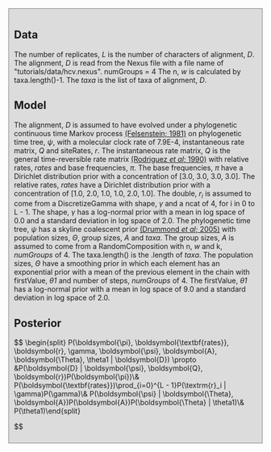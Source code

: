 
<div id="auto-generated" style="background-color: #DCDCDC; padding: 10px; border: 1px solid gray; margin: 0; ">
<h2>Data</h2>

The number of replicates, <i>L</i> is the number of characters of  alignment, <i>D</i>.
The alignment, <i>D</i> is read from the Nexus file with a file name of "tutorials/data/hcv.nexus".
numGroups = 4
The n, <i>w</i> is calculated by  taxa.length()-1.
The <i>taxa</i> is the list of taxa of  alignment, <i>D</i>.



<h2>Model</h2>

The alignment, <i>D</i> is assumed to have evolved under a phylogenetic continuous time Markov process <a href="https://doi.org/10.1007/BF01734359">(Felsenstein; 1981)</a> on  phylogenetic time tree, <i>ψ</i>, with a molecular clock rate of 7.9E-4,  instantaneous rate matrix, <i>Q</i> and siteRates, <i>r</i>.
The instantaneous rate matrix, <i>Q</i> is the general time-reversible rate matrix <a href="https://doi.org/10.1016/S0022-5193(05)80104-3">(Rodriguez <i>et al</i>; 1990)</a> with relative rates, <i>rates</i> and base frequencies, <i>π</i>.
The base frequencies, <i>π</i> have a Dirichlet distribution prior with a concentration of [3.0, 3.0, 3.0, 3.0].
The relative rates, <i>rates</i> have a Dirichlet distribution prior with a concentration of [1.0, 2.0, 1.0, 1.0, 2.0, 1.0].
The double, <i>r<sub>i</sub></i> is assumed to come from a DiscretizeGamma with  shape, <i>γ</i> and a ncat of 4, for i in 0 to L - 1.
The shape, <i>γ</i> has a log-normal prior with a mean in log space of 0.0 and a standard deviation in log space of 2.0.
The phylogenetic time tree, <i>ψ</i> has a skyline coalescent prior <a href="https://doi.org/10.1093/molbev/msi103">(Drummond <i>et al</i>; 2005)</a> with population sizes, <i>Θ</i>, group sizes, <i>A</i> and  <i>taxa</i>.
The group sizes, <i>A</i> is assumed to come from a RandomComposition with  n, <i>w</i> and  k, <i>numGroups</i> of 4.
The taxa.length() is the .length of  <i>taxa</i>.
The population sizes, <i>Θ</i> have a smoothing prior in which each element has an exponential prior with a mean of the previous element in the chain with  firstValue, <i>θ1</i> and number of steps, <i>numGroups</i> of 4.
The firstValue, <i>θ1</i> has a log-normal prior with a mean in log space of 9.0 and a standard deviation in log space of 2.0.


<h2>Posterior</h2>

$$
\begin{split}
P(\boldsymbol{\pi}, \boldsymbol{\textbf{rates}}, \boldsymbol{r}, \gamma, \boldsymbol{\psi}, \boldsymbol{A}, \boldsymbol{\Theta}, \theta1 | \boldsymbol{D}) \propto &P(\boldsymbol{D} | \boldsymbol{\psi}, \boldsymbol{Q}, \boldsymbol{r})P(\boldsymbol{\pi})\\& P(\boldsymbol{\textbf{rates}})\prod_{i=0}^{L - 1}P(\textrm{r}_i | \gamma)P(\gamma)\\& P(\boldsymbol{\psi} | \boldsymbol{\Theta}, \boldsymbol{A})P(\boldsymbol{A})P(\boldsymbol{\Theta} | \theta1)\\& P(\theta1)\end{split}


$$


</div>
